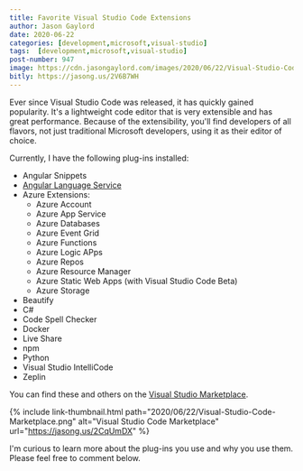 ```yaml
---
title: Favorite Visual Studio Code Extensions
author: Jason Gaylord
date: 2020-06-22
categories: [development,microsoft,visual-studio]
tags:  [development,microsoft,visual-studio]
post-number: 947
image: https://cdn.jasongaylord.com/images/2020/06/22/Visual-Studio-Code-Marketplace.png
bitly: https://jasong.us/2V6B7WH
---
```


Ever since Visual Studio Code was released, it has quickly gained popularity. It's a lightweight code editor that is very extensible and has great performance. Because of the extensibility, you'll find developers of all flavors, not just traditional Microsoft developers, using it as their editor of choice.

Currently, I have the following plug-ins installed:

* Angular Snippets
* [Angular Language Service](https://jasong.us/2ZU8tLl)
* Azure Extensions:
  * Azure Account
  * Azure App Service
  * Azure Databases
  * Azure Event Grid
  * Azure Functions
  * Azure Logic APps
  * Azure Repos
  * Azure Resource Manager
  * Azure Static Web Apps (with Visual Studio Code Beta)
  * Azure Storage
* Beautify
* C#
* Code Spell Checker
* Docker
* Live Share
* npm
* Python
* Visual Studio IntelliCode
* Zeplin

You can find these and others on the [Visual Studio Marketplace](https://jasong.us/2CqUmDX).

{% include link-thumbnail.html path="2020/06/22/Visual-Studio-Code-Marketplace.png" alt="Visual Studio Code Marketplace" url="https://jasong.us/2CqUmDX" %}

I'm curious to learn more about the plug-ins you use and why you use them. Please feel free to comment below.